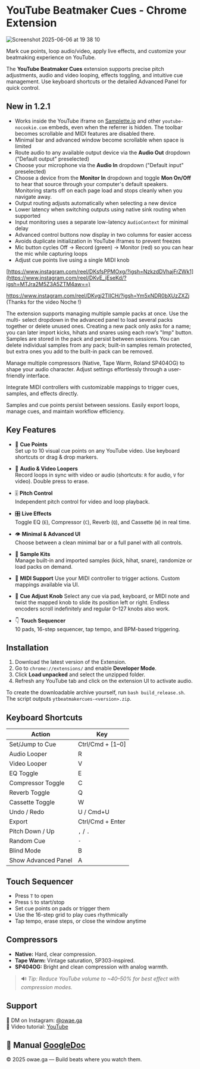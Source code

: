 # YouTube Beatmaker Cues - Chrome Extension

![Screenshot 2025-06-06 at 19 38 10](https://github.com/user-attachments/assets/fc70d22d-c90a-4b66-9c4a-b66f001cdcc5)

Mark cue points, loop audio/video, apply live effects, and customize your beatmaking experience on YouTube.

The **YouTube Beatmaker Cues** extension supports precise pitch adjustments, audio and video looping, effects toggling, and intuitive cue management. Use keyboard shortcuts or the detailed Advanced Panel for quick control.

## New in 1.2.1
* Works inside the YouTube iframe on [Samplette.io](https://samplette.io) and other `youtube-nocookie.com` embeds, even when the referrer is hidden. The toolbar becomes scrollable and MIDI features are disabled there.
* Minimal bar and advanced window become scrollable when space is limited
* Route audio to any available output device via the **Audio Out** dropdown ("Default output" preselected)
* Choose your microphone via the **Audio In** dropdown ("Default input" preselected)
* Choose a device from the **Monitor In** dropdown and toggle **Mon On/Off** to hear that source through your computer's default speakers. Monitoring starts off on each page load and stops cleanly when you navigate away.
* Output routing adjusts automatically when selecting a new device
* Lower latency when switching outputs using native sink routing when supported
* Input monitoring uses a separate low-latency `AudioContext` for minimal delay
* Advanced control buttons now display in two columns for easier access
* Avoids duplicate initialization in YouTube iframes to prevent freezes
* Mic button cycles Off → Record (green) → Monitor (red) so you can hear the mic while capturing loops
* Adjust cue points live using a single MIDI knob

[https://www.instagram.com/reel/DKsfsPPMOxg/?igsh=NzkzdDVhajFrZWk1](https://www.instagram.com/reel/DKvE_jEseKd/?igsh=MTJra2M5Z3A5ZTM4aw==)

https://www.instagram.com/reel/DKvgj2TIICH/?igsh=Ym5xNDR0bXUzZXZj
(Thanks for the video Noche !)

The extension supports managing multiple sample packs at once. Use the multi-
select dropdown in the advanced panel to load several packs together or delete
unused ones. Creating a new pack only asks for a name; you can later import
kicks, hihats and snares using each row’s "Imp" button. Samples are stored in
the pack and persist between sessions. You can delete individual samples from
any pack; built-in samples remain protected, but extra ones you add to the
built-in pack can be removed.

Manage multiple compressors (Native, Tape Warm, Roland SP404OG) to shape your audio character. Adjust settings effortlessly through a user-friendly interface.

Integrate MIDI controllers with customizable mappings to trigger cues, samples, and effects directly.

Samples and cue points persist between sessions. Easily export loops, manage cues, and maintain workflow efficiency.

## Key Features

- 🎯 **Cue Points**  
  Set up to 10 visual cue points on any YouTube video. Use keyboard shortcuts or drag & drop markers.

- 🔁 **Audio & Video Loopers**  
  Record loops in sync with video or audio (shortcuts: `R` for audio, `V` for video). Double press to erase.

- 🎚️ **Pitch Control**  
  Independent pitch control for video and loop playback.

- 🎛️ **Live Effects**  
  Toggle EQ (`E`), Compressor (`C`), Reverb (`Q`), and Cassette (`W`) in real time.

- 👁️ **Minimal & Advanced UI**  
  Choose between a clean minimal bar or a full panel with all controls.

- 🥁 **Sample Kits**  
  Manage built-in and imported samples (kick, hihat, snare), randomize or load packs on demand.

- 🎹 **MIDI Support**
  Use your MIDI controller to trigger actions. Custom mappings available via UI.

- 🔄 **Cue Adjust Knob**
  Select any cue via pad, keyboard, or MIDI note and twist the mapped knob to
  slide its position left or right. Endless encoders scroll indefinitely and
  regular 0–127 knobs also work.

- 👇 **Touch Sequencer**  
  10 pads, 16-step sequencer, tap tempo, and BPM-based triggering.

## Installation

1. Download the latest version of the Extension.
2. Go to `chrome://extensions/` and enable **Developer Mode**.
3. Click **Load unpacked** and select the unzipped folder.
4. Refresh any YouTube tab and click on the extension UI to activate audio.

To create the downloadable archive yourself, run `bash build_release.sh`. The script outputs `ytbeatmakercues-<version>.zip`.

## Keyboard Shortcuts

| Action | Key |
|-------|-----|
| Set/Jump to Cue | Ctrl/Cmd + [1–0] |
| Audio Looper | R |
| Video Looper | V |
| EQ Toggle | E |
| Compressor Toggle | C |
| Reverb Toggle | Q |
| Cassette Toggle | W |
| Undo / Redo | U / Cmd+U |
| Export | Ctrl/Cmd + Enter |
| Pitch Down / Up | `,` / `.` |
| Random Cue | `-` |
| Blind Mode | B |
| Show Advanced Panel | A |

## Touch Sequencer

- Press `T` to open
- Press `S` to start/stop
- Set cue points on pads or trigger them
- Use the 16-step grid to play cues rhythmically
- Tap tempo, erase steps, or close the window anytime

## Compressors

- **Native:** Hard, clear compression.
- **Tape Warm:** Vintage saturation, SP303-inspired.
- **SP404OG:** Bright and clean compression with analog warmth.

> 🔊 *Tip: Reduce YouTube volume to ~40–50% for best effect with compression modes.*

## Support

💬 DM on Instagram: [@owae.ga](https://instagram.com/owae.ga)  
🎥 Video tutorial: [YouTube](https://youtu.be/1--CEtz9H_0)

📄 Manual [GoogleDoc](https://docs.google.com/document/d/1-36AdsgzwXt7Mt-YsxxTY9NqxipxE-XvGeUNbLmTUCA/mobilebasic?fbclid=PAQ0xDSwK0OPNleHRuA2FlbQIxMAABp8W6y8O5IC8MR0UyQuGRNqEzNzCuUWRdAmEsF2-PToglY4jHIou6FDSq2F2j_aem_v9J-pyC1j4Uvl0vfl8PemA)
---

© 2025 owae.ga — Build beats where you watch them.
